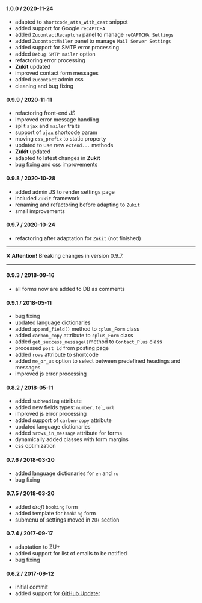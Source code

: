 #### 1.0.0 / 2020-11-24
* adapted to `shortcode_atts_with_cast` snippet
* added support for Google `reCAPTCHA`
* added `ZucontactRecaptcha` panel to manage `reCAPTCHA Settings`
* added `ZucontactMailer` panel to manage `Mail Server Settings`
* added support for SMTP error processing
* added `Debug SMTP mailer` option
* refactoring error processing
* __Zukit__ updated
* improved contact form messages
* added `zucontact` admin css
* cleaning and bug fixing

#### 0.9.9 / 2020-11-11
* refactoring front-end JS
* improved error message handling
* split `ajax` and `mailer` traits
* support of `ajax` shortcode param
* moving `css_prefix` to static property
* updated to use new `extend...` methods
* __Zukit__ updated
* adapted to latest changes in __Zukit__
* bug fixing and css improvements

#### 0.9.8 / 2020-10-28
* added admin JS to render settings page
* included `Zukit` framework
* renaming and refactoring before adapting to `Zukit`
* small improvements

#### 0.9.7 / 2020-10-24
* refactoring after adaptation for `Zukit` (not finished)

---

&#x274C;  __Attention!__ Breaking changes in version 0.9.7.

---

#### 0.9.3 / 2018-09-16
* all forms now are added to DB as comments

#### 0.9.1 / 2018-05-11
* bug fixing
* updated language dictionaries
* added `append_field()` method to `cplus_Form` class
* added `carbon_copy` attribute to `cplus_Form` class
* added `get_success_message()`method to `Contact_Plus` class
* processed `post_id` from posting page
* added `rows` attribute to shortcode
* added `me_or_us` option to select between predefined headings and messages
* improved  js error processing

#### 0.8.2 / 2018-05-11
* added `subheading` attribute
* added new fields types: `number`, `tel`, `url`
* improved  js error processing
* added support of `carbon-copy` attribute
* updated language dictionaries
* added `$rows_in_message` attribute for forms
* dynamically added classes with form margins
* css optimization

#### 0.7.6 / 2018-03-20
* added language dictionaries for `en` and `ru`
* bug fixing

#### 0.7.5 / 2018-03-20
* added _draft_ `booking` form
* added template for `booking` form
* submenu of settings moved in `ZU+` section

#### 0.7.4 / 2017-09-17
* adaptation to ZU+
* added support for list of emails to be notified
* bug fixing

#### 0.6.2 / 2017-09-12
* initial commit
* added support for [GitHub Updater](https://github.com/afragen/github-updater/)
